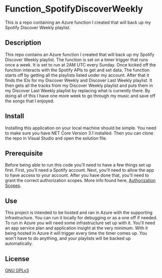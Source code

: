 # Function_SpotifyDiscoverWeekly 
This is a repo containing an Azure function I created that will back up my Spotify Discover Weekly playlist. 

## Description
This repo contains an Azure function I created that will back up my Spotify Discover Weekly playlist. The function is set on a timer trigger that runs once a week. It is set to run at 2AM UTC every Sunday. Once kicked off the function interacts with the Spotify APIs to get and set data. The function starts off by getting all the playlists listed under my account. After that it finds the IDs for my Discover Weekly and Discover Last Weekly playlist. It then gets all the tracks from my Discover Weekly playlist and puts them in my Discover Last Weekly playlist by replacing what is currently there. By doing all of this I have one more week to go through my music and save off the songs that I enjoyed.

## Install
Installing this application on your local machine should be simple. You need to make sure you have NET Core Version 3.1 installed. Then you can clone the repo in Visual Studio and open the solution file. 

## Prerequisite
Before being able to run this code you'll need to have a few things set up first. First, you'll need a Spotify account. Next, you'll need to allow the app to have access to your account. After you have done that, you'll need to grant the correct authorization scopes. More info found here, [Authorization Scopes](https://developer.spotify.com/documentation/general/guides/authorization/scopes/).

## Use
This project is intended to be hosted and ran in Azure with the supporting infrastructure. You can run it locally for debugging or as a one off if needed. To run in Azure you will need some infrastructure set up with it. You'll need an app service plan and application insight at the very minimum. With it being hosted in Azure it will trigger every time the timer comes up. You won't have to do anything, and your playlists will be backed up automatically. 

## License
[GNU GPLv3](https://choosealicense.com/licenses/gpl-3.0/)
